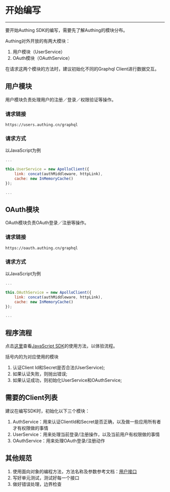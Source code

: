 # 开始编写

----------

要开始Authing SDK的编写，需要先了解Authing的模块分布。

Authing对外开放的有两大模块：

1. 用户模块（UserService）
2. OAuth模块（OAuthService）

在请求这两个模块的方法时，建议初始化不同的Graphql Client进行数据交互。

## 用户模块

用户模块负责处理用户的注册／登录／权限验证等操作。

### 请求链接

``https://users.authing.cn/graphql``

### 请求方式

以JavaScript为例

``` javascript
...

this.UserService = new ApolloClient({
  	link: concat(authMiddleware, httpLink),
  	cache: new InMemoryCache()
});

...
```

## OAuth模块

OAuth模块负责OAuth登录／注册等操作。

### 请求链接

``https://oauth.authing.cn/graphql``


### 请求方式

以JavaScript为例

``` javascript
...

this.OAuthService = new ApolloClient({
  	link: concat(authMiddleware, httpLink),
  	cache: new InMemoryCache()
});

...
```

## 程序流程

点击[这里](https://docs.authing.cn/#/quick_start/javascript)查看[JavaScript SDK](https://docs.authing.cn/#/quick_start/javascript)的使用方法，以体验流程。

括号内的为对应使用的模块

1. 认证Client Id和Secret是否合法(UserService);
2. 如果认证失败，则抛出错误;
3. 如果认证成功，则初始化UserService和OAuthService;

## 需要的Client列表

建议在编写SDK时，初始化以下三个模块：

1. AuthService：用来认证ClientId和Secret是否正确，以及做一些应用所有者才有权限做的事情
2. UserService：用来处理当前登录/注册操作，以及当前用户有权限做的事情
3. OAuthService：用来处理OAuth登录/注册动作

## 其他规范

1. 使用面向对象的编程方法，方法名称及参数参考文档：[用户接口](http://localhost:3000/#/user_service/user_service)
2. 写好单元测试，测试好每一个接口
3. 做好错误处理，边界检查
